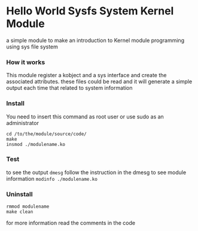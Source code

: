 # Hello World Sysfs System Kernel Module

a simple module to make an introduction to Kernel module programming using sys file system


### How it works
This module register a kobject and a sys interface and create the associated attributes. these files could be read and it will generate a simple output each time that related to system information


### Install
You need to insert this command as root user or use sudo as an administrator
```
cd /to/the/module/source/code/
make
insmod ./modulename.ko
```

### Test
to see the output `dmesg`
follow the instruction in the dmesg
to see module information `modinfo ./modulename.ko`


### Uninstall
```
rmmod modulename
make clean
```

for more information read the comments in the code
